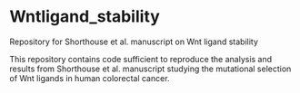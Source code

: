 # Wntligand_stability
Repository for Shorthouse et al. manuscript on Wnt ligand stability

This repository contains code sufficient to reproduce the analysis and results from Shorthouse et al. manuscript studying the mutational selection of Wnt ligands in human colorectal cancer.
